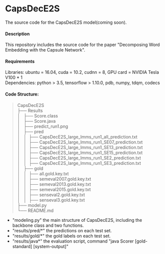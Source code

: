 # CapsDecE2S
The source code for the CapsDecE2S model(coming soon).

#### Description
This repository includes the source code for the paper "Decomposing Word Embedding with the Capsule Network".

#### Requirements
Libraries: ubuntu = 16.04, cuda = 10.2, cudnn = 8, GPU card = NVIDIA Tesla V100 * 1<br>
Dependencies: python > 3.5, tensorflow > 1.10.0, pdb, numpy, tdqm, codecs<br>

#### Code Structure:
>CapsDecE2S<br>
├── Results<br>
│   ├── Score.class<br>
│   ├── Score.java<br>
│   ├── predict_run1.png<br>
│   ├── pred<br>
│   │  ├── CapsDecE2S_large_lmms_run1_all_prediction.txt<br>
│   │  ├── CapsDecE2S_large_lmms_run1_SE07_prediction.txt<br>
│   │  ├── CapsDecE2S_large_lmms_run1_SE13_prediction.txt<br>
│   │  ├── CapsDecE2S_large_lmms_run1_SE15_prediction.txt<br>
│   │  ├── CapsDecE2S_large_lmms_run1_SE2_prediction.txt<br>
│   │  ├── CapsDecE2S_large_lmms_run1_SE3_prediction.txt<br>
│   ├── gold<br>
│   │  ├── all.gold.key.txt<br>
│   │  ├── semeval2007.gold.key.txt<br>
│   │  ├── semeval2013.gold.key.txt<br>
│   │  ├── semeval2015.gold.key.txt<br>
│   │  ├── senseval2.gold.key.txt<br>
│   │  ├── senseval3.gold.key.txt<br>
├── model.py<br>
└── README.md<br>

* "modeling.py" the main structure of CapsDecE2S, including the backbone class and two functions.<br>
* "results/pred/\*" the predictions on each test set.<br>
* "results/gold/\*" the gold labels on each test set.<br>
* "results/java\*" the evaluation script, command "java Scorer [gold-standard] [system-output]"<br>
